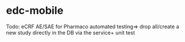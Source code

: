 # edc-mobile

Todo:
eCRF AE/SAE for Pharmaco
automated testing=> drop all/create a new study directly in the DB via the service+ unit test


